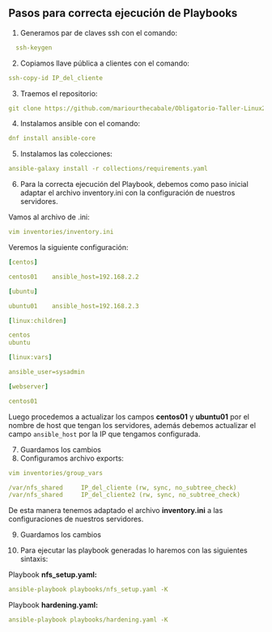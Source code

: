 ## Pasos para correcta ejecución de Playbooks
1) Generamos par de claves ssh con el comando:
```yaml 
  ssh-keygen
```
2) Copiamos llave pública a clientes con el comando:  
```yaml
ssh-copy-id IP_del_cliente
```
3) Traemos el repositorio:  
```yaml
git clone https://github.com/mariourthecabale/Obligatorio-Taller-Linux2025.git
```
4) Instalamos ansible con el comando: 
```yaml
dnf install ansible-core  
```
5) Instalamos las colecciones:  
```yaml
ansible-galaxy install -r collections/requirements.yaml
```
6) Para la correcta ejecución del Playbook, debemos como paso inicial adaptar el archivo inventory.ini con la configuración de nuestros servidores.  

Vamos al archivo de .ini:  
```yaml
vim inventories/inventory.ini
```
Veremos la siguiente configuración:
```yaml
[centos]

centos01	ansible_host=192.168.2.2

[ubuntu]

ubuntu01	ansible_host=192.168.2.3

[linux:children]

centos
ubuntu

[linux:vars]

ansible_user=sysadmin

[webserver]

centos01
```
Luego procedemos a actualizar los campos **centos01** y **ubuntu01** por el nombre de host que tengan los servidores, además debemos actualizar el campo `ansible_host` por la IP que tengamos configurada.  

7) Guardamos los cambios
8) Configuramos archivo exports:
```yaml  
vim inventories/group_vars

/var/nfs_shared     IP_del_cliente (rw, sync, no_subtree_check)
/var/nfs_shared     IP_del_cliente2 (rw, sync, no_subtree_check)
```
De esta manera tenemos adaptado el archivo **inventory.ini** a las configuraciones de nuestros servidores.
  
9) Guardamos los cambios  

10) Para ejecutar las playbook generadas lo haremos con las siguientes sintaxis:
  
Playbook **nfs_setup.yaml:**  
```yaml
ansible-playbook playbooks/nfs_setup.yaml -K  
```
Playbook **hardening.yaml:**
```yaml
ansible-playbook playbooks/hardening.yaml -K
```
